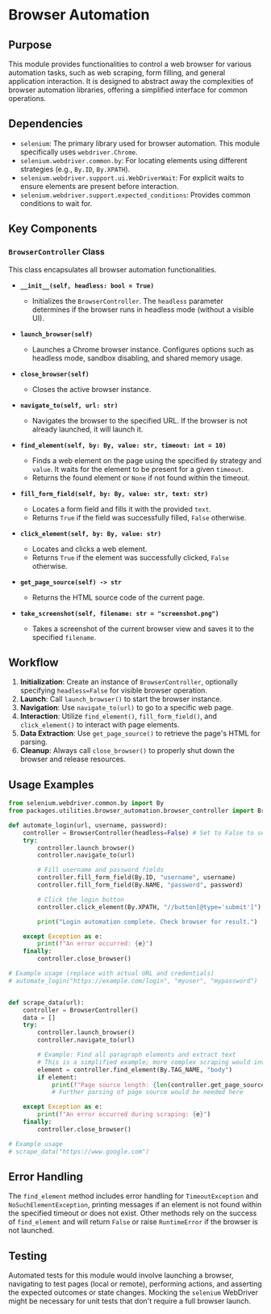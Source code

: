 # Browser Automation

## Purpose
This module provides functionalities to control a web browser for various automation tasks, such as web scraping, form filling, and general application interaction. It is designed to abstract away the complexities of browser automation libraries, offering a simplified interface for common operations.

## Dependencies
- `selenium`: The primary library used for browser automation. This module specifically uses `webdriver.Chrome`.
- `selenium.webdriver.common.by`: For locating elements using different strategies (e.g., `By.ID`, `By.XPATH`).
- `selenium.webdriver.support.ui.WebDriverWait`: For explicit waits to ensure elements are present before interaction.
- `selenium.webdriver.support.expected_conditions`: Provides common conditions to wait for.

## Key Components
### `BrowserController` Class
This class encapsulates all browser automation functionalities.

- **`__init__(self, headless: bool = True)`**
  - Initializes the `BrowserController`. The `headless` parameter determines if the browser runs in headless mode (without a visible UI).

- **`launch_browser(self)`**
  - Launches a Chrome browser instance. Configures options such as headless mode, sandbox disabling, and shared memory usage.

- **`close_browser(self)`**
  - Closes the active browser instance.

- **`navigate_to(self, url: str)`**
  - Navigates the browser to the specified URL. If the browser is not already launched, it will launch it.

- **`find_element(self, by: By, value: str, timeout: int = 10)`**
  - Finds a web element on the page using the specified `By` strategy and `value`. It waits for the element to be present for a given `timeout`.
  - Returns the found element or `None` if not found within the timeout.

- **`fill_form_field(self, by: By, value: str, text: str)`**
  - Locates a form field and fills it with the provided `text`.
  - Returns `True` if the field was successfully filled, `False` otherwise.

- **`click_element(self, by: By, value: str)`**
  - Locates and clicks a web element.
  - Returns `True` if the element was successfully clicked, `False` otherwise.

- **`get_page_source(self) -> str`**
  - Returns the HTML source code of the current page.

- **`take_screenshot(self, filename: str = "screenshot.png")`**
  - Takes a screenshot of the current browser view and saves it to the specified `filename`.

## Workflow
1. **Initialization**: Create an instance of `BrowserController`, optionally specifying `headless=False` for visible browser operation.
2. **Launch**: Call `launch_browser()` to start the browser instance.
3. **Navigation**: Use `navigate_to(url)` to go to a specific web page.
4. **Interaction**: Utilize `find_element()`, `fill_form_field()`, and `click_element()` to interact with page elements.
5. **Data Extraction**: Use `get_page_source()` to retrieve the page's HTML for parsing.
6. **Cleanup**: Always call `close_browser()` to properly shut down the browser and release resources.

## Usage Examples

```python
from selenium.webdriver.common.by import By
from packages.utilities.browser_automation.browser_controller import BrowserController

def automate_login(url, username, password):
    controller = BrowserController(headless=False) # Set to False to see the browser
    try:
        controller.launch_browser()
        controller.navigate_to(url)

        # Fill username and password fields
        controller.fill_form_field(By.ID, "username", username)
        controller.fill_form_field(By.NAME, "password", password)

        # Click the login button
        controller.click_element(By.XPATH, "//button[@type='submit']")

        print("Login automation complete. Check browser for result.")

    except Exception as e:
        print(f"An error occurred: {e}")
    finally:
        controller.close_browser()

# Example usage (replace with actual URL and credentials)
# automate_login("https://example.com/login", "myuser", "mypassword")


def scrape_data(url):
    controller = BrowserController()
    data = []
    try:
        controller.launch_browser()
        controller.navigate_to(url)

        # Example: Find all paragraph elements and extract text
        # This is a simplified example; more complex scraping would involve loops and specific selectors
        element = controller.find_element(By.TAG_NAME, "body")
        if element:
            print(f"Page source length: {len(controller.get_page_source())} characters")
            # Further parsing of page source would be needed here

    except Exception as e:
        print(f"An error occurred during scraping: {e}")
    finally:
        controller.close_browser()

# Example usage
# scrape_data("https://www.google.com")
```

## Error Handling
The `find_element` method includes error handling for `TimeoutException` and `NoSuchElementException`, printing messages if an element is not found within the specified timeout or does not exist. Other methods rely on the success of `find_element` and will return `False` or raise `RuntimeError` if the browser is not launched.

## Testing
Automated tests for this module would involve launching a browser, navigating to test pages (local or remote), performing actions, and asserting the expected outcomes or state changes. Mocking the `selenium` WebDriver might be necessary for unit tests that don't require a full browser launch.